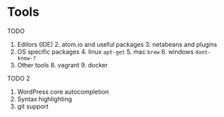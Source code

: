# Tools

TODO
1. Editors (IDE)
    2. atom.io and useful packages
    3. netabeans and plugins
3. OS specific packages
    4. linux `apt-get`
    5. mac `brew`
    6. windows `dont-know-?`
7. Other tools
    8. vagrant
    9. docker

TODO 2
1. WordPress core autocompletion
2. Syntax highlighting
3. git support

